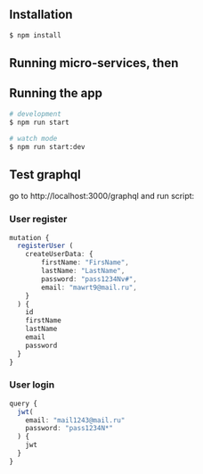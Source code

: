 
## Installation

```bash
$ npm install
```

## Running micro-services, then
## Running the app

```bash
# development
$ npm run start

# watch mode
$ npm run start:dev
```

## Test graphql

go to http://localhost:3000/graphql and run script:

### User register

```typescript
mutation {
  registerUser (
    createUserData: {
    	firstName: "FirsName",
    	lastName: "LastName",
    	password: "pass1234Nv#",
    	email: "mawrt9@mail.ru",
    }
  ) {
    id
    firstName
    lastName
    email
    password
  }
}
```

### User login

```typescript
query {
  jwt(
    email: "mail1243@mail.ru"
    password: "pass1234N*"
  ) {
    jwt
  }
}
```

```typescript

